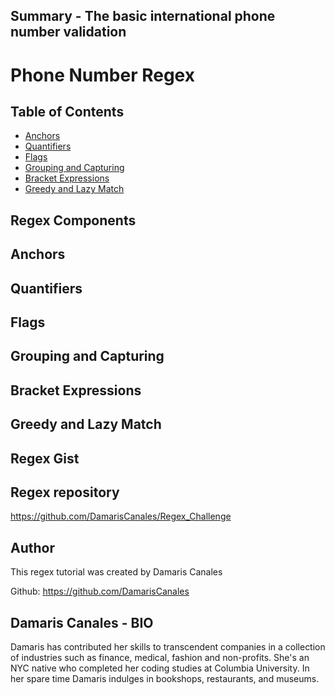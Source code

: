 ## Summary - The basic international phone number validation


# Phone Number Regex


## Table of Contents

- [Anchors](#)
- [Quantifiers](#)
- [Flags](#)
- [Grouping and Capturing](#)
- [Bracket Expressions](#)
- [Greedy and Lazy Match](#)

## Regex Components


## Anchors


## Quantifiers


## Flags


## Grouping and Capturing


## Bracket Expressions

## Greedy and Lazy Match


## Regex Gist


## Regex repository

https://github.com/DamarisCanales/Regex_Challenge

## Author

This regex tutorial was created by Damaris Canales 

Github: https://github.com/DamarisCanales

## Damaris Canales - BIO

Damaris has contributed her skills to transcendent companies in a collection of industries such as finance, medical, fashion and non-profits. She's an NYC native who completed her coding studies at Columbia University. In her spare time Damaris indulges in bookshops, restaurants, and museums.


